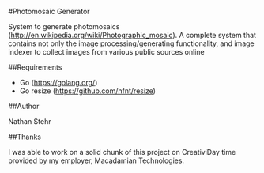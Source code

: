 #Photomosaic Generator

System to generate photomosaics (http://en.wikipedia.org/wiki/Photographic_mosaic).  A complete system that contains not only the image processing/generating functionality,
and image indexer to collect images from various public sources online  

##Requirements
 - Go (https://golang.org/)
 - Go resize (https://github.com/nfnt/resize)

##Author

Nathan Stehr

##Thanks

I was able to work on a solid chunk of this project on CreativiDay time provided by my employer, Macadamian Technologies.
